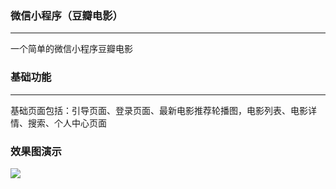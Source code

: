 ### 微信小程序（豆瓣电影）
*****
一个简单的微信小程序豆瓣电影

### 基础功能
*****
基础页面包括：引导页面、登录页面、最新电影推荐轮播图，电影列表、电影详情、搜索、个人中心页面

### 效果图演示
![](https://github.com/zouyajun/wxdouban/blob/master/images/Screen%20Recording.gif)
  


